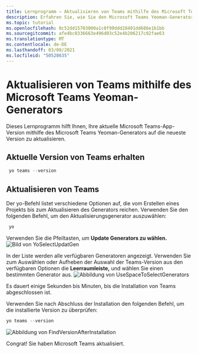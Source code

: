```yaml
---
title: Lernprogramm – Aktualisieren von Teams mithilfe des Microsoft Teams Yeoman-Generators
description: Erfahren Sie, wie Sie den Microsoft Teams Yeoman-Generator zum Upgraden von Teams verwenden.
ms.topic: tutorial
ms.openlocfilehash: 0c52dd15703000a1c0f99ddd28401dd686e1b1bb
ms.sourcegitcommit: afe4bc0336663e496d03c52e4b206217c02fae63
ms.translationtype: MT
ms.contentlocale: de-DE
ms.lasthandoff: 03/08/2021
ms.locfileid: "50528635"
---
```

# <a name="upgrade-teams-using-microsoft-teams-yeoman-generator"></a>Aktualisieren von Teams mithilfe des Microsoft Teams Yeoman-Generators
Dieses Lernprogramm hilft Ihnen, Ihre aktuelle Microsoft Teams-App-Version mithilfe des Microsoft Teams Yeoman-Generators auf die neueste Version zu aktualisieren.

## <a name="get-current-version-of-teams"></a>Aktuelle Version von Teams erhalten
```PowerShell
 yo teams --version
```

## <a name="update-teams"></a>Aktualisieren von Teams
Der yo-Befehl listet verschiedene Optionen auf, die vom Erstellen eines Projekts bis zum Aktualisieren des Generators reichen. Verwenden Sie den folgenden Befehl, um den Aktualisierungsgenerator auszuwählen:
```PowerShell
 yo
```

Verwenden Sie die Pfeiltasten, um **Update Generators zu wählen.**
![Bild von YoSelectUpdatGen](~/assets/images/Update-Teams/YoSelectUpdateGen.png)

In der Liste werden alle verfügbaren Generatoren angezeigt. Verwenden Sie zum Auswählen oder Aufheben der Auswahl der Teams-Version aus den verfügbaren Optionen die **Leerraumleiste,** und wählen Sie einen bestimmten Generator aus.
![Abbildung von UseSpaceToSelectGenerators](~/assets/images/Update-Teams/UseSpaceToSelectGenerators.png)

Es dauert einige Sekunden bis Minuten, bis die Installation von Teams abgeschlossen ist.

Verwenden Sie nach Abschluss der Installation den folgenden Befehl, um die installierte Version zu überprüfen:

```PowerShell
yo teams --version
```

![Abbildung von FindVersionAfterInstallation](~/assets/images/Update-Teams/FindVersionAfterInstallation.png)

Congrat! Sie haben Microsoft Teams aktualisiert.

